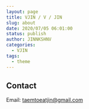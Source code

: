 ```yaml
---
layout: page
title: VJIN / V / JIN
slug: about
date: 2020/07/05 06:01:00
status: publish
author: JINNKSHNV
categories: 
  - VJIN
tags: 
  - theme
---
```


## Contact

Email: taemtoeatjin@gmail.com
